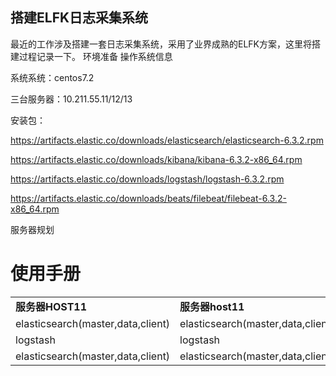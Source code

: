 ## 搭建ELFK日志采集系统

最近的工作涉及搭建一套日志采集系统，采用了业界成熟的ELFK方案，这里将搭建过程记录一下。
环境准备
操作系统信息

系统系统：centos7.2

三台服务器：10.211.55.11/12/13

安装包：

https://artifacts.elastic.co/downloads/elasticsearch/elasticsearch-6.3.2.rpm

https://artifacts.elastic.co/downloads/kibana/kibana-6.3.2-x86_64.rpm

https://artifacts.elastic.co/downloads/logstash/logstash-6.3.2.rpm

https://artifacts.elastic.co/downloads/beats/filebeat/filebeat-6.3.2-x86_64.rpm


服务器规划

# 使用手册
<table border="0">
    <tr>
        <td><strong>服务器HOST11</strong></td>
        <td><strong><a >服务器host11</a></td>
        <td><strong><a >服务器host13</a></td>
    </tr>
    <tr>
        <td>elasticsearch(master,data,client)</td>
        <td><a >elasticsearch(master,data,client)</a></td>
        <td><a >elasticsearch(master,data,client)</a></td>
    </tr>
    <tr>
        <td>logstash</td>
        <td><a >logstash</a></td>
        <td><a >logstash</a></td>
    </tr>
    <tr>
        <td>elasticsearch(master,data,client)</td>
        <td><a >elasticsearch(master,data,client)</a></td>
        <td><a >elasticsearch(master,data,client)</a></td>
    </tr>
</table>

